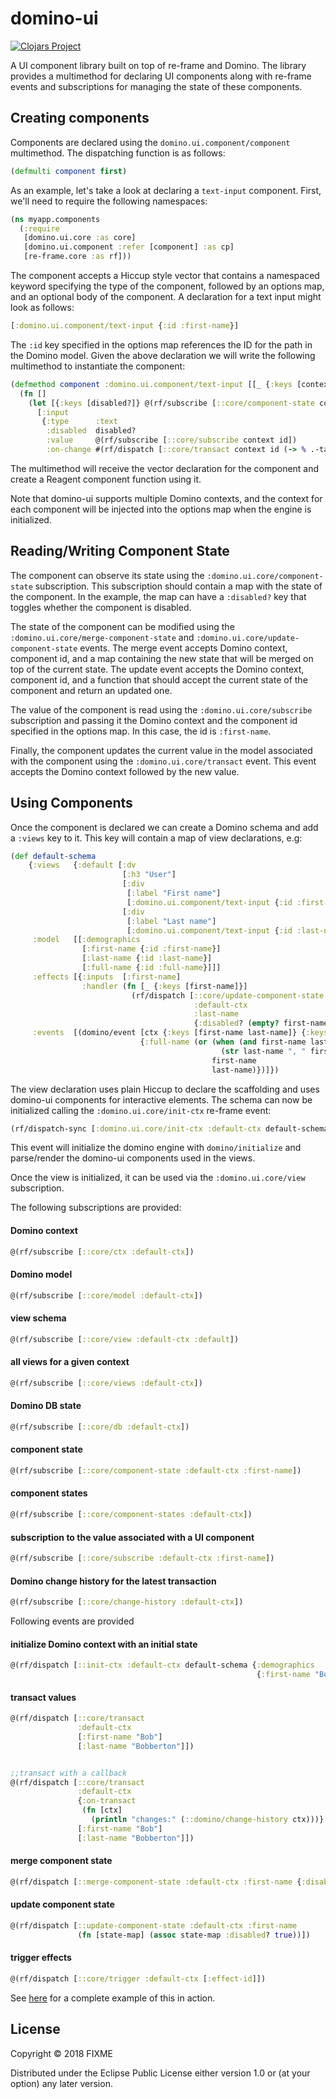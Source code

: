# domino-ui

[![Clojars Project](https://img.shields.io/clojars/v/domino/ui.svg)](https://clojars.org/domino/ui)

A UI component library built on top of re-frame and Domino. The library provides a multimethod for declaring UI components along with re-frame events and subscriptions for managing the state of these components.

## Creating components

Components are declared using the `domino.ui.component/component` multimethod. The dispatching function is as follows:

```clojure
(defmulti component first)
```

As an example, let's take a look at declaring a `text-input` component. First, we'll need to require the following namespaces:

```clojure
(ns myapp.components
  (:require
   [domino.ui.core :as core]
   [domino.ui.component :refer [component] :as cp]
   [re-frame.core :as rf]))
```

The component accepts a Hiccup style vector that contains a namespaced keyword specifying the type of the component, followed by an options map, and an optional body of the component. A declaration for a text input might look as follows:

```clojure
[:domino.ui.component/text-input {:id :first-name}]
```

The `:id` key specified in the options map references the ID for the path in the Domino model. Given the above declaration
we will write the following multimethod to instantiate the component:

```clojure
(defmethod component :domino.ui.component/text-input [[_ {:keys [context id]}]]
  (fn []
    (let [{:keys [disabled?]} @(rf/subscribe [::core/component-state context id])]
      [:input
       {:type      :text
        :disabled  disabled?
        :value     @(rf/subscribe [::core/subscribe context id])
        :on-change #(rf/dispatch [::core/transact context id (-> % .-target .-value)])}])))   
```

The multimethod will receive the vector declaration for the component and create a Reagent component function using it.

Note that domino-ui supports multiple Domino contexts, and the context for each component will be injected into the options map when the engine is initialized.

## Reading/Writing Component State

The component can observe its state using the `:domino.ui.core/component-state` subscription. This subscription should
contain a map with the state of the component. In the example, the map can have a `:disabled?` key that toggles whether
the component is disabled.

The state of the component can be modified using the `:domino.ui.core/merge-component-state` and `:domino.ui.core/update-component-state`
events. The merge event accepts Domino context, component id, and a map containing the new state that will be merged on top of the current state.
The update event accepts the Domino context, component id, and a function that should accept the current state of the component and return an updated one.

The value of the component is read using the `:domino.ui.core/subscribe` subscription and passing it the Domino context and the component id specified in the options map. In this case, the id is `:first-name`.

Finally, the component updates the current value in the model associated with the component using the `:domino.ui.core/transact` event. This event accepts the Domino context followed by the new value.

## Using Components

Once the component is declared we can create a Domino schema and add a `:views` key to it. This key will contain a map of view
declarations, e.g:

```clojure
(def default-schema
    {:views   {:default [:dv
                         [:h3 "User"]
                         [:div
                          [:label "First name"]
                          [:domino.ui.component/text-input {:id :first-name}]]
                         [:div
                          [:label "Last name"]
                          [:domino.ui.component/text-input {:id :last-name}]]]}
     :model   [[:demographics
                [:first-name {:id :first-name}]
                [:last-name {:id :last-name}]
                [:full-name {:id :full-name}]]]
     :effects [{:inputs  [:first-name]
                :handler (fn [_ {:keys [first-name]}]
                           (rf/dispatch [::core/update-component-state
                                         :default-ctx
                                         :last-name
                                         {:disabled? (empty? first-name)}]))}]
     :events  [(domino/event [ctx {:keys [first-name last-name]} {:keys [full-name]}]
                             {:full-name (or (when (and first-name last-name)
                                               (str last-name ", " first-name))
                                             first-name
                                             last-name)})]})
```

The view declaration uses plain Hiccup to declare the scaffolding and uses domino-ui components for interactive elements.
The schema can now be initialized calling the `:domino.ui.core/init-ctx` re-frame event:

```clojure
(rf/dispatch-sync [:domino.ui.core/init-ctx :default-ctx default-schema {}])
```

This event will initialize the domino engine with `domino/initialize` and parse/render the domino-ui components used in the views.

Once the view is initialized, it can be used via the `:domino.ui.core/view` subscription.

The following subscriptions are provided:

#### Domino context
```clojure
@(rf/subscribe [::core/ctx :default-ctx])
```
#### Domino model
```clojure
@(rf/subscribe [::core/model :default-ctx])
```
#### view schema
```clojure
@(rf/subscribe [::core/view :default-ctx :default])
```
#### all views for a given context
```clojure
@(rf/subscribe [::core/views :default-ctx])
```
#### Domino DB state
```clojure
@(rf/subscribe [::core/db :default-ctx])
```
#### component state
```clojure
@(rf/subscribe [::core/component-state :default-ctx :first-name])
```
#### component states
```clojure
@(rf/subscribe [::core/component-states :default-ctx])
```
#### subscription to the value associated with a UI component
```clojure
@(rf/subscribe [::core/subscribe :default-ctx :first-name])
```
#### Domino change history for the latest transaction
```clojure
@(rf/subscribe [::core/change-history :default-ctx])
```

Following events are provided

#### initialize Domino context with an initial state
```clojure
@(rf/dispatch [::init-ctx :default-ctx default-schema {:demographics
                                                       {:first-name "Bob"}}])
```

#### transact values
```clojure
@(rf/dispatch [::core/transact
               :default-ctx
               [:first-name "Bob"]
               [:last-name "Bobberton"]])


;;transact with a callback
@(rf/dispatch [::core/transact
               :default-ctx
               {:on-transact
                (fn [ctx]
                  (println "changes:" (::domino/change-history ctx)))}
               [:first-name "Bob"]
               [:last-name "Bobberton"]])
```
#### merge component state
```clojure
@(rf/dispatch [::merge-component-state :default-ctx :first-name {:disabled? true}])
```
#### update component state
```clojure
@(rf/dispatch [::update-component-state :default-ctx :first-name
               (fn [state-map] (assoc state-map :disabled? true))])
```
#### trigger effects
```clojure
@(rf/dispatch [::core/trigger :default-ctx [:effect-id]])
```



See [here](https://github.com/domino-clj/domino-ui/blob/master/env/dev/cljs/domino-ui/test_page.cljs)
for a complete example of this in action.


## License

Copyright © 2018 FIXME

Distributed under the Eclipse Public License either version 1.0 or (at
your option) any later version.
